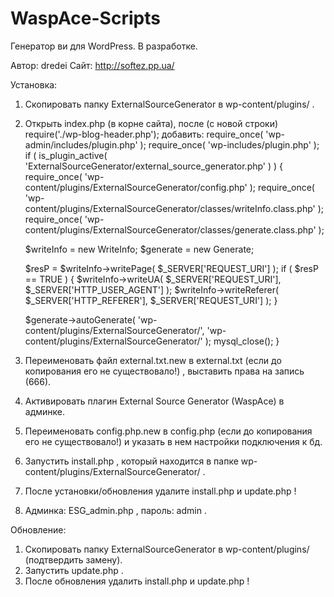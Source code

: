WaspAce-Scripts
===============

Генератор ви для WordPress.
В разработке.

Автор: dredei
Сайт: http://softez.pp.ua/

Установка:
1. Скопировать папку ExternalSourceGenerator в wp-content/plugins/ .
2. Открыть index.php (в корне сайта), после (с новой строки) require('./wp-blog-header.php'); добавить:
require_once( 'wp-admin/includes/plugin.php' );
require_once( 'wp-includes/plugin.php' );
if ( is_plugin_active( 'ExternalSourceGenerator/external_source_generator.php' ) ) {	
	require_once( 'wp-content/plugins/ExternalSourceGenerator/config.php' );
	require_once( 'wp-content/plugins/ExternalSourceGenerator/classes/writeInfo.class.php' );
	require_once( 'wp-content/plugins/ExternalSourceGenerator/classes/generate.class.php' );

    $writeInfo = new WriteInfo;
	$generate = new Generate;

	$resP = $writeInfo->writePage( $_SERVER['REQUEST_URI'] );
	if ( $resP == TRUE ) {
		$writeInfo->writeUA( $_SERVER['REQUEST_URI'], $_SERVER['HTTP_USER_AGENT'] );
		$writeInfo->writeReferer( $_SERVER['HTTP_REFERER'], $_SERVER['REQUEST_URI'] );
	}
	
	$generate->autoGenerate( 'wp-content/plugins/ExternalSourceGenerator/', 'wp-content/plugins/ExternalSourceGenerator/' );
	mysql_close();
}

3. Переименовать файл external.txt.new в external.txt (если до копирования его не существовало!) , выставить права на запись (666).
4. Активировать плагин External Source Generator (WaspAce) в админке.
5. Переименовать config.php.new в config.php (если до копирования его не существовало!) и указать в нем настройки подключения к бд.
6. Запустить install.php , который находится в папке wp-content/plugins/ExternalSourceGenerator/ .
7. После установки/обновления удалите install.php и update.php !
8. Админка: ESG_admin.php , пароль: admin .

Обновление:
1. Скопировать папку ExternalSourceGenerator в wp-content/plugins/ (подтвердить замену).
2. Запустить update.php .
3. После обновления удалить install.php и update.php !